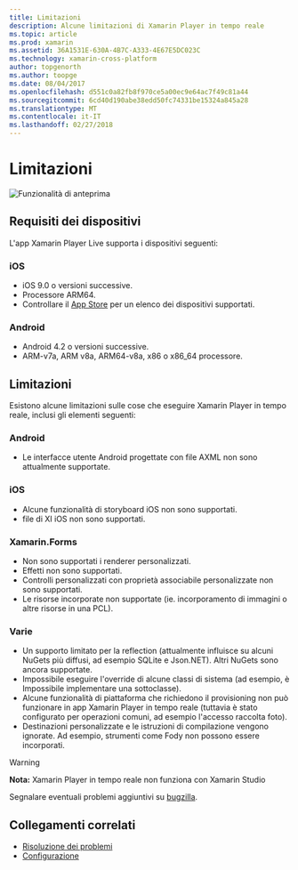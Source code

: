 ```yaml
---
title: Limitazioni
description: Alcune limitazioni di Xamarin Player in tempo reale
ms.topic: article
ms.prod: xamarin
ms.assetid: 36A1531E-630A-4B7C-A333-4E67E5DC023C
ms.technology: xamarin-cross-platform
author: topgenorth
ms.author: toopge
ms.date: 08/04/2017
ms.openlocfilehash: d551c0a82fb8f970ce5a00ec9e64ac7f49c81a44
ms.sourcegitcommit: 6cd40d190abe38edd50fc74331be15324a845a28
ms.translationtype: MT
ms.contentlocale: it-IT
ms.lasthandoff: 02/27/2018
---
```

# <a name="limitations"></a>Limitazioni

![Funzionalità di anteprima](~/media/shared/preview.png)

## <a name="device-requirements"></a>Requisiti dei dispositivi
L'app Xamarin Player Live supporta i dispositivi seguenti:

### <a name="ios"></a>iOS
- iOS 9.0 o versioni successive.
- Processore ARM64.
- Controllare il [App Store](https://itunes.apple.com/us/app/xamarin-live-player/id1228841832?mt=8) per un elenco dei dispositivi supportati.

### <a name="android"></a>Android
- Android 4.2 o versioni successive.
- ARM-v7a, ARM v8a, ARM64-v8a, x86 o x86_64 processore.


## <a name="limitations"></a>Limitazioni

Esistono alcune limitazioni sulle cose che eseguire Xamarin Player in tempo reale, inclusi gli elementi seguenti:

### <a name="android"></a>Android
- Le interfacce utente Android progettate con file AXML non sono attualmente supportate.

### <a name="ios"></a>iOS
- Alcune funzionalità di storyboard iOS non sono supportati.
- file di XI iOS non sono supportati.

### <a name="xamarinforms"></a>Xamarin.Forms
- Non sono supportati i renderer personalizzati.
- Effetti non sono supportati.
- Controlli personalizzati con proprietà associabile personalizzate non sono supportati.
- Le risorse incorporate non supportate (ie. incorporamento di immagini o altre risorse in una PCL).

### <a name="misc"></a>Varie
- Un supporto limitato per la reflection (attualmente influisce su alcuni NuGets più diffusi, ad esempio SQLite e Json.NET). Altri NuGets sono ancora supportate.
- Impossibile eseguire l'override di alcune classi di sistema (ad esempio, è Impossibile implementare una sottoclasse).
- Alcune funzionalità di piattaforma che richiedono il provisioning non può funzionare in app Xamarin Player in tempo reale (tuttavia è stato configurato per operazioni comuni, ad esempio l'accesso raccolta foto).
- Destinazioni personalizzate e le istruzioni di compilazione vengono ignorate. Ad esempio, strumenti come Fody non possono essere incorporati.

> [!WARNING]
> **Nota:** Xamarin Player in tempo reale non funziona con Xamarin Studio

Segnalare eventuali problemi aggiuntivi su [bugzilla](https://aka.ms/live-player-report-issue).


## <a name="related-links"></a>Collegamenti correlati

- [Risoluzione dei problemi](~/tools/live-player/troubleshooting.md)
- [Configurazione](~/tools/live-player/install.md)
